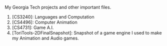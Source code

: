 My Georgia Tech projects and other important files.

1. [CS3240]: Languages and Computation
2. [CS4496]: Computer Animation
3. [CS4731]: Game A.I.
4. [ToriTools-2DFinalSnapshot]: Snapshot of a game engine I used to make my Animation and Audio games.
